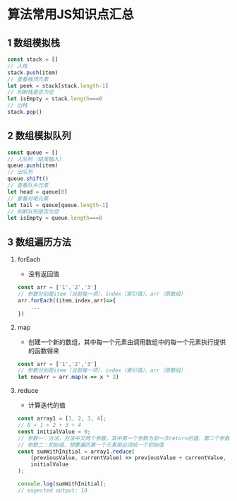 # 算法常用JS知识点汇总
## 1 数组模拟栈
```JavaScript
const stack = []
// 入栈
stack.push(item)
// 查看栈顶元素
let peek = stack[stack.length-1]
// 判断栈是否为空
let isEmpty = stack.length===0
// 出栈
stack.pop()
```
## 2 数组模拟队列
```javascript
const queue = []
// 入队列（结尾插入）
queue.push(item)
// 出队列
queue.shift()
// 查看队头元素
let head = queue[0]
// 查看对尾元素
let tail = queue[queue.length-1]
// 判断队列是否为空
let isEmpty = queue.length===0
```
## 3 数组遍历方法
1. forEach

    - 没有返回值
    ```javascript
    const arr = ['1','2','3']
    // 参数分别是item（当前每一项）、index（索引值）、arr（原数组）
    arr.forEach((item,index,arr)=>{
        ...
    })
    ```
2. map
    
    - 创建一个新的数组，其中每一个元素由调用数组中的每一个元素执行提供的函数得来
    ```javascript
    const arr = ['1','2','3']
    // 参数分别是item（当前每一项）、index（索引值）、arr（原数组）
    let newArr = arr.map(x => x * 2)
    ```
3. reduce
 
    - 计算迭代的值

    ```javascript
    const array1 = [1, 2, 3, 4];
    // 0 + 1 + 2 + 3 + 4
    const initialValue = 0;
    // 参数一：方法，方法中又两个参数，其中第一个参数为前一次return的值，第二个参数是当 前数组的值
    // 参数二：初始值，想要遍历第一个元素那必须给一个初始值
    const sumWithInitial = array1.reduce(
        (previousValue, currentValue) => previousValue + currentValue,
        initialValue
    );

    console.log(sumWithInitial);
    // expected output: 10
    ```